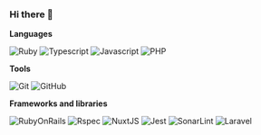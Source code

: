 ### Hi there 👋

<!--
**tititoof/tititoof** is a ✨ _special_ ✨ repository because its `README.md` (this file) appears on your GitHub profile.

Here are some ideas to get you started:

- 🔭 I’m currently working on ...
- 🌱 I’m currently learning ...
- 👯 I’m looking to collaborate on ...
- 🤔 I’m looking for help with ...
- 💬 Ask me about ...
- 📫 How to reach me: ...
- 😄 Pronouns: ...
- ⚡ Fun fact: ...
-->


**Languages**


![Ruby](https://img.shields.io/badge/Ruby-CC342D.svg?logo=ruby&logoColor=social)
![Typescript](https://img.shields.io/badge/TypeScript-007ACC.svg?logo=typescript&logoColor=white)
![Javascript](https://img.shields.io/badge/Node.js-43853D.svg?logo=node.js&logoColor=white)
![PHP](https://img.shields.io/badge/PHP-777BB4.svg?logo=php&logoColor=white)

**Tools**


![Git](https://img.shields.io/badge/-Git-black?logo=git&logoColor=social)
![GitHub](https://img.shields.io/badge/-GitHub-black?logo=github&logoColor=social)

**Frameworks and libraries**


![RubyOnRails](https://img.shields.io/badge/RubyOnRails-111111.svg?logo=symfony&logoColor=white)
![Rspec](https://img.shields.io/badge/RSpec-111111.svg?logo=symfony&logoColor=white)
![NuxtJS](https://img.shields.io/badge/Nuxt-111111.svg?logo=symfony&logoColor=white)
![Jest](https://img.shields.io/badge/Jest-C21325.svg?logo=jest&logoColor=white)
![SonarLint](https://img.shields.io/badge/-SonarLint-CB2029?logo=sonarlint&logoColor=white)
![Laravel](https://img.shields.io/badge/Laravel-111111.svg?logo=symfony&logoColor=white)

